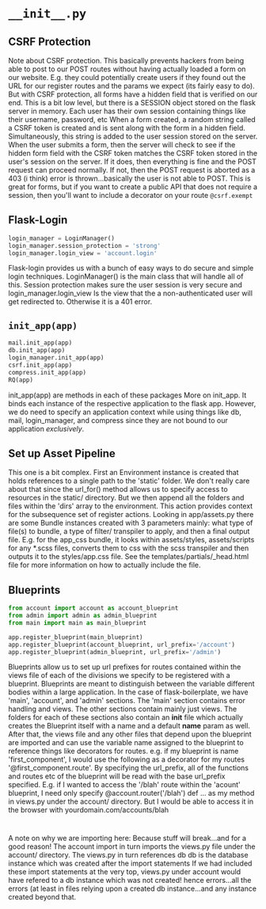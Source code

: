 # `__init__.py`

## CSRF Protection

Note about CSRF protection. This basically prevents hackers
from being able to post to our POST routes without having actually
loaded a form on our website. E.g. they could potentially create
users if they found out the URL for our register routes and
the params we expect (its fairly easy to do). But with
CSRF protection, all forms have a hidden field that is verified on
our end. This is a bit low level, but there is a SESSION object
stored on the flask server in memory. Each user has their
own session containing things like their username, password, etc
When a form created, a random string called a CSRF token is
created and is sent along with the form in a hidden field.
Simultaneously, this string is added to the user session
stored on the server. When the user submits a form, then
the server will check to see if the hidden form field with the
CSRF token matches the CSRF token stored in the user's session
on the server. If it does, then everything is fine and the
POST request can proceed normally. If not, then the POST request
is aborted as a 403 (i think) error is thrown...basically
the user is not able to POST. This is great for forms, but
if you want to create a public API that does not require a session,
then you'll want to include a decorator on your route `@csrf.exempt`

## Flask-Login


```python
login_manager = LoginManager()
login_manager.session_protection = 'strong'
login_manager.login_view = 'account.login'
```

Flask-login provides us with a bunch of easy ways to do secure and
simple login techniques. LoginManager() is the main class that
will handle all of this. Session protection makes sure the
user session is very secure and login_manager.login_view
Is the view that the a non-authenticated user will get redirected
to. Otherwise it is a 401 error.

## `init_app(app)`

```python
mail.init_app(app)
db.init_app(app)
login_manager.init_app(app)
csrf.init_app(app)
compress.init_app(app)
RQ(app)
```

init_app(app) are methods in each of these packages
More on init_app. It binds each instance of the respective
application to the flask app. However, we do need to specify
an application context while using things like db, mail,
login_manager, and compress since they are not bound to our
application _exclusively_.

## Set up Asset Pipeline

This one is a bit complex. First an Environment instance is created
that holds references to a single path to the 'static' folder. We don't
really care about that since the url_for() method allows us to specify
access to resources in the static/ directory. But we then append all the
folders and files within the 'dirs' array to the environment. This
action provides context for the subsequence set of register actions.
Looking in app/assets.py there are some Bundle instances created with
3 parameters mainly: what type of file(s) to bundle, a type of filter/
transpiler to apply, and then a final output file. E.g. for the
app_css bundle, it looks within assets/styles, assets/scripts for any
*.scss files, converts them to css with the scss transpiler and then
outputs it to the styles/app.css file.
See the templates/partials/_head.html
file for more information on how to actually include the file.

## Blueprints

```python
from account import account as account_blueprint
from admin import admin as admin_blueprint
from main import main as main_blueprint

app.register_blueprint(main_blueprint)
app.register_blueprint(account_blueprint, url_prefix='/account')
app.register_blueprint(admin_blueprint, url_prefix='/admin')
```

Blueprints allow us to set up url prefixes for routes contained
within the views file of each of the divisions we specify to be
registered with a blueprint. Blueprints are meant to distinguish between
the variable different bodies within a large application.
In the case of flask-boilerplate, we have 'main', 'account', and 'admin'
sections. The 'main' section contains error handling and views.
The other sections contain mainly just views. The folders for each of
these sections also contain an __init__ file which actually creates the
Blueprint itself with a name and a default __name__ param as well.
After that, the views file and any other files that depend upon the
blueprint are imported and can use the variable name assigned to the
blueprint to reference things like decorators for routes. e.g. if my
blueprint is name 'first_component', I would use the following as
a decorator for my routes '@first_component.route'. By specifying
the url_prefix, all of the functions and routes etc of the blueprint
will be read with the base url_prefix specified. E.g. if I wanted
to access the '/blah' route within the 'acount' blueprint, I need only
specify @account.router('/blah') def ... as my method in views.py under
the account/ directory. But I would be able to access it in the
browser with yourdomain.com/accounts/blah
#
A note on why we are importing here: Because stuff will break...and for
a good reason! The account import in turn imports the views.py file under
the account/ directory. The views.py in turn references db
db is the database instance which was created after the import statements
If we had included these import statements at the very top, views.py
under account would have refered to a db instance which was not created!
hence errors...all the errors (at least in files relying upon a created
db instance...and any instance created beyond that.

